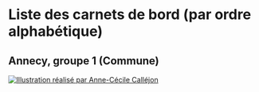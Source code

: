 # Liste des carnets de bord \(par ordre alphabétique\)

## Annecy, groupe 1 \(Commune\)

[![Illustration réalisé par Anne-Cécile Calléjon](https://raw.githubusercontent.com/datactivist/challengedata4/main/images_cdb/Annecy1.jpeg)](https://datactivist.coop/challengedata4/annecy1)

